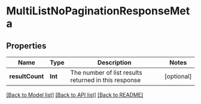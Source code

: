 # MultiListNoPaginationResponseMeta

## Properties
Name | Type | Description | Notes
------------ | ------------- | ------------- | -------------
**resultCount** | **Int** | The number of list results returned in this response | [optional] 

[[Back to Model list]](../README.md#documentation-for-models) [[Back to API list]](../README.md#documentation-for-api-endpoints) [[Back to README]](../README.md)



